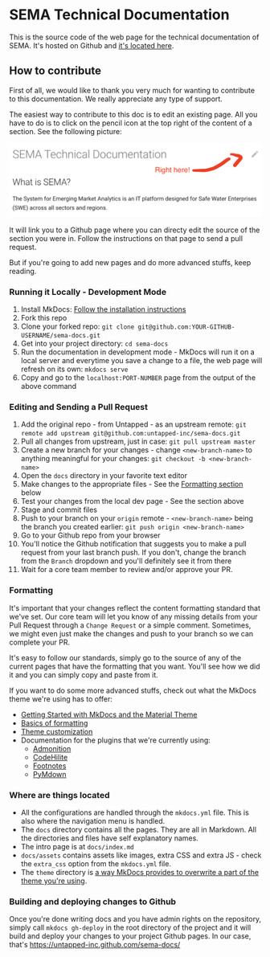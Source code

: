 # SEMA Technical Documentation

This is the source code of the web page for the technical documentation of SEMA. It's hosted on Github and [it's located here](http://untapped-inc.github.io/sema-docs/).

## How to contribute

First of all, we would like to thank you very much for wanting to contribute to this documentation. We really appreciate any type of support.

The easiest way to contribute to this doc is to edit an existing page. All you have to do is to click on the pencil icon at the top right of the content of a section. See the following picture:

![Section Edit Icon][edit-icon]

It will link you to a Github page where you can directy edit the source of the section you were in. Follow the instructions on that page to send a pull request.

But if you're going to add new pages and do more advanced stuffs, keep reading.

### Running it Locally - Development Mode

1. Install MkDocs: [Follow the installation instructions](https://www.mkdocs.org/#installation)
2. Fork this repo
3. Clone your forked repo: `git clone git@github.com:YOUR-GITHUB-USERNAME/sema-docs.git`
4. Get into your project directory: `cd sema-docs`
5. Run the documentation in development mode - MkDocs will run it on a local server and everytime you save a change to a file, the web page will refresh on its own: `mkdocs serve`
6. Copy and go to the `localhost:PORT-NUMBER` page from the output of the above command

### Editing and Sending a Pull Request

1. Add the original repo - from Untapped - as an upstream remote: `git remote add upstream git@github.com:untapped-inc/sema-docs.git`
2. Pull all changes from upstream, just in case: `git pull upstream master`
1. Create a new branch for your changes - change `<new-branch-name>` to anything meaningful for your changes: `git checkout -b <new-branch-name>`
2. Open the `docs` directory in your favorite text editor
3. Make changes to the appropriate files - See the [Formatting section](#formatting) below
4. Test your changes from the local dev page - See the section above
4. Stage and commit files
5. Push to your branch on your `origin` remote - `<new-branch-name>` being the branch you created earlier: `git push origin <new-branch-name>`
6. Go to your Github repo from your browser
7. You'll notice the Github notification that suggests you to make a pull request from your last branch push. If you don't, change the branch from the `Branch` dropdown and you'll definitely see it from there
8. Wait for a core team member to review and/or approve your PR.

### Formatting

It's important that your changes reflect the content formatting standard that we've set. Our core team will let you know of any missing details from your Pull Request through a `Change Request` or a simple comment. Sometimes, we might even just make the changes and push to your branch so we can complete your PR.

It's easy to follow our standards, simply go to the source of any of the current pages that have the formatting that you want. You'll see how we did it and you can simply copy and paste from it.

If you want to do some more advanced stuffs, check out what the MkDocs theme we're using has to offer: 

* [Getting Started with MkDocs and the Material Theme](https://squidfunk.github.io/mkdocs-material/getting-started/)
* [Basics of formatting](https://squidfunk.github.io/mkdocs-material/specimen/)
* [Theme customization](https://squidfunk.github.io/mkdocs-material/customization/)
* Documentation for the plugins that we're currently using:
    * [Admonition](https://squidfunk.github.io/mkdocs-material/extensions/admonition/)
    * [CodeHilite](https://squidfunk.github.io/mkdocs-material/extensions/codehilite/)
    * [Footnotes](https://squidfunk.github.io/mkdocs-material/extensions/footnotes/)
    * [PyMdown](https://squidfunk.github.io/mkdocs-material/extensions/pymdown/)

### Where are things located

* All the configurations are handled through the `mkdocs.yml` file. This is also where the navigation menu is handled.
* The `docs` directory contains all the pages. They are all in Markdown. All the directories and files have self explanatory names.
* The intro page is at `docs/index.md`
* `docs/assets` contains assets like images, extra CSS and extra JS - check the `extra_css` option from the `mkdocs.yml` file.
* The `theme` directory is [a way MkDocs provides to overwrite a part of the theme you're using](https://www.mkdocs.org/user-guide/styling-your-docs/#using-the-theme-custom_dir).

### Building and deploying changes to Github

Once you're done writing docs and you have admin rights on the repository, simply call `mkdocs gh-deploy` in the root directory of the project and it will build and deploy your changes to your project Github pages. In our case, that's <a href="https://untapped-inc.github.com/sema-docs/" target="_blank">https://untapped-inc.github.com/sema-docs/</a>

[edit-icon]: section-edit-icon.png